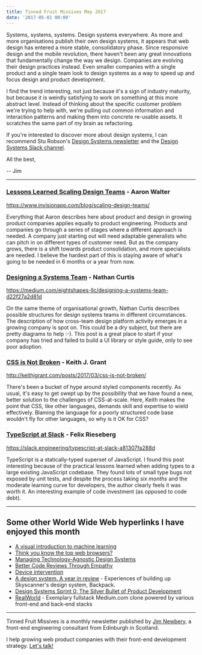 ```yaml
---
title: Tinned Fruit Missives May 2017
date: '2017-05-01 00:00'
---
```


Systems, systems, systems. Design systems everywhere. As more and more organisations publish their own design systems, it appears that web design has entered a more stable, consolidatory phase. Since responsive design and the mobile revolution, there haven't been any great innovations that fundamentally change the way we design. Companies are evolving their design practices instead. Even smaller companies with a single product and a single team look to design systems as a way to speed up and focus design and product development.

I find the trend interesting, not just because it's a sign of industry maturity, but because it is weirdly satisfying to work on something at this more abstract level. Instead of thinking about the specific customer problem we're trying to help with, we're pulling out common information and interaction patterns and making them into concrete re-usable assets. It scratches the same part of my brain as refactoring.

If you're interested to discover more about design systems, I can recommend Stu Robson's [Design Systems newsletter](https://designsystems.curated.co/) and the [Design Systems Slack channel](http://designsystems.herokuapp.com/).

All the best,

-- Jim

---

### [Lessons Learned Scaling Design Teams](https://www.invisionapp.com/blog/scaling-design-teams/) - Aaron Walter

https://www.invisionapp.com/blog/scaling-design-teams/

Everything that Aaron describes here about product and design in growing product companies applies equally to product engineering. Products and companies go through a series of stages where a different approach is needed. A company just starting out will need adaptable generalists who can pitch in on different types of customer need. But as the company grows, there is a shift towards product consolidation, and more specialists are needed. I believe the hardest part of this is staying aware of what's going to be needed in 6 months or a year from now.

### [Designing a Systems Team](https://medium.com/eightshapes-llc/designing-a-systems-team-d22f27a2d81d) - Nathan Curtis

https://medium.com/eightshapes-llc/designing-a-systems-team-d22f27a2d81d

On the same theme of organisational growth, Nathan Curtis describes possible structures for design systems teams in different circumstances. The description of how cross-team design platform activity emerges in a growing company is spot on. This could be a dry subject, but there are pretty diagrams to help :-). This post is a great place to start if your company has tried and failed to build a UI library or style guide, only to see poor adoption.

### [CSS is Not Broken](http://keithjgrant.com/posts/2017/03/css-is-not-broken/) - Keith J. Grant

http://keithjgrant.com/posts/2017/03/css-is-not-broken/

There's been a bucket of hype around styled components recently. As usual, it's easy to get swept up by the possibility that we have found a new, better solution to the challenges of CSS-at-scale. Here, Keith makes the point that CSS, like other languages, demands skill and expertise to wield effectively. Blaming the language for a poorly structured code base wouldn't fly for other languages, so why is it OK for CSS?

### [TypeScript at Slack](https://slack.engineering/typescript-at-slack-a81307fa288d) - Felix Rieseberg

https://slack.engineering/typescript-at-slack-a81307fa288d

TypeScript is a statically-typed superset of JavaScript. I found this post interesting because of the practical lessons learned when adding types to a large existing JavaScript codebase. They found lots of small type bugs not exposed by unit tests, and despite the process taking _six months_ and the moderate learning curve for developers, the author clearly feels it was worth it. An interesting example of code investment (as opposed to code debt).

---

## Some other World Wide Web hyperlinks I have enjoyed this month

* [A visual introduction to machine learning](http://www.r2d3.us/visual-intro-to-machine-learning-part-1/)
* [Think you know the top web browsers?](https://medium.com/samsung-internet-dev/think-you-know-the-top-web-browsers-458a0a070175)
* [Managing Technology-Agnostic Design Systems](http://bradfrost.com/blog/post/managing-technology-agnostic-design-systems/)
* [Better Code Reviews Through Empathy](https://www.pagerduty.com/blog/better-code-reviews-empathy/)
* [Device intervention](https://ethanmarcotte.com/wrote/device-intervention/)
* [A design system. A year in review](https://www.slideshare.net/JamesFerguson16/a-design-system-a-year-in-review) - Experiences of building up Skyscanner's design system, Backpack.
* [Design Systems Sprint 0: The Silver Bullet of Product Development](https://medium.com/@marcintreder/design-systems-sprint-0-the-silver-bullet-of-product-development-8c0ed83bf00d)
* [RealWorld](https://github.com/gothinkster/realworld) - Exemplary fullstack Medium.com clone powered by various front-end and back-end stacks

---

Tinned Fruit Missives is a monthly newsletter published by [Jim Newbery](https://tinnedfruit.com), a front-end engineering consultant from Edinburgh in Scotland.

I help growing web product companies with their front-end development strategy. [Let's talk!](https://tinnedfruit.com/consulting/)
